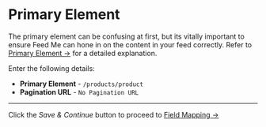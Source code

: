 # Primary Element

The primary element can be confusing at first, but its vitally important to ensure Feed Me can hone in on the content in your feed correctly. Refer to [Primary Element →](docs:feature-tour/primary-element) for a detailed explanation.

Enter the following details:

- **Primary Element** - `/products/product`
- **Pagination URL** - `No Pagination URL`

* * *

Click the _Save & Continue_ button to proceed to [Field Mapping →](docs:guides/importing-commerce-products/field-mapping)